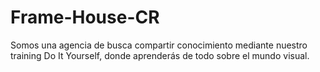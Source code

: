 # Frame-House-CR
Somos una agencia de busca compartir conocimiento mediante nuestro training Do It Yourself, donde aprenderás de todo sobre el mundo visual. 
